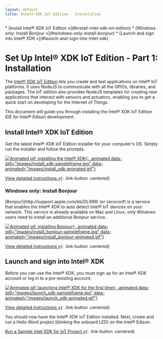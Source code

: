 ```yaml
---
layout: default
title: Intel® XDK IoT Edition - Installation
---
```


<div id="toc" markdown="1">
* [Install Intel® XDK IoT Edition »](#install-intel-xdk-iot-edition)
  * [Windows only: Install Bonjour »](#windows-only-install-bonjour)
* [Launch and sign into Intel® XDK »](#launch-and-sign-into-intel-xdk)
</div>

# Set Up Intel® XDK IoT Edition - Part 1: Installation

The [Intel® XDK IoT Edition](https://software.intel.com/en-us/html5/xdk-iot) lets you create and test applications on Intel® IoT platforms. It uses NodeJS to communicate with all the GPIOs, libraries, and packages. The IoT edition also provides NodeJS templates for creating new applications that interact with sensors and actuators, enabling you to get a quick start on developing for the Internet of Things. 

This document will guide you through installing the Intel® XDK IoT Edition IDE for Intel® Edison development.

<!-- <div id="related-videos" class="callout video">
[Setting Up The Intel XDK IoT Edition Part 1: Installation](https://software.intel.com/en-us/videos/setting-up-the-intel-xdk-iot-edition-part-1-installation)
</div> -->

## Install Intel® XDK IoT Edition

<div class="tldr" markdown="1">
Get the latest Intel® XDK IoT Edition installer for your computer's OS. Simply run the installer and follow the prompts.
</div>

[![Animated gif: installing the Intel® XDK](){: .animated data-still="images/install_xdk-sampleframe.jpg" data-animated="images/install_xdk-animated.gif"}](details-install_xdk.html)

[View detailed instructions »](details-install_xdk.html){: .link-button .centered}


### Windows only: Install Bonjour

<div class="tldr" markdown="1">
[Bonjour](http://support.apple.com/kb/DL999) (or zeroconf) is a service that enables the Intel® XDK to auto detect Intel® IoT devices on your network. This service is already available on Mac and Linux; only Windows users need to install an additional Bonjour service. 
</div>

[![Animated gif: installing Bonjour](){: .animated data-still="images/install_bonjour-sampleframe.jpg" data-animated="images/install_bonjour-animated.gif"}](details-install_bonjour.html)

[View detailed instructions »](details-install_bonjour.html){: .link-button .centered}


## Launch and sign into Intel® XDK

<div class="tldr" markdown="1">
Before you can use the Intel® XDK, you must sign up for an Intel® XDK account or log in to a pre-existing account. 
</div>

[![Animated gif: launching Intel® XDK for the first time](){: .animated data-still="images/launch_xdk-sampleframe.jpg" data-animated="images/launch_xdk-animated.gif"}](details-launch_xdk.html)

[View detailed instructions »](details-launch_xdk.html){: .link-button .centered}


<div id="next-steps" class="callout goto" markdown="1">
You should now have the Intel® XDK IoT Edition installed. Next, create and run a Hello Word project (blinking the onboard LED) on the Intel® Edison.

[Run a Sample Intel XDK for IoT Project »](index-create_project.html){: .link-button .centered}
</div>
